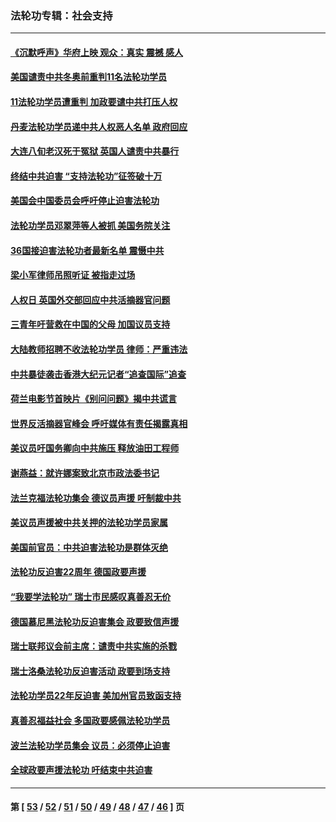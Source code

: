 ### 法轮功专辑：社会支持
---
#### [《沉默呼声》华府上映 观众：真实 震撼 感人](../../pages/nf4386/n13524739.md?01280430) 
#### [美国谴责中共冬奥前重判11名法轮功学员](../../pages/nf4386/n13521806.md?01280430) 
#### [11法轮功学员遭重判 加政要谴中共打压人权](../../pages/nf4386/n13521294.md?01280430) 
#### [丹麦法轮功学员递中共人权恶人名单 政府回应](../../pages/nf4386/n13497482.md?01280430) 
#### [大连八旬老汉死于冤狱 英国人谴责中共暴行](../../pages/nf4386/n13480118.md?01280430) 
#### [终结中共迫害 “支持法轮功”征签破十万](../../pages/nf4386/n13471084.md?01280430) 
#### [美国会中国委员会呼吁停止迫害法轮功](../../pages/nf4386/n13465411.md?01280430) 
#### [法轮功学员邓翠萍等人被抓 美国务院关注](../../pages/nf4386/n13451524.md?01280430) 
#### [36国接迫害法轮功者最新名单 震慑中共](../../pages/nf4386/n13445909.md?01280430) 
#### [梁小军律师吊照听证 被指走过场](../../pages/nf4386/n13437662.md?01280430) 
#### [人权日 英国外交部回应中共活摘器官问题](../../pages/nf4386/n13430243.md?01280430) 
#### [三青年吁营救在中国的父母 加国议员支持](../../pages/nf4386/n13429744.md?01280430) 
#### [大陆教师招聘不收法轮功学员 律师：严重违法](../../pages/nf4386/n13365839.md?01280430) 
#### [中共暴徒袭击香港大纪元记者“追查国际”追查](../../pages/nf4386/n13343404.md?01280430) 
#### [荷兰电影节首映片《别问问题》揭中共谎言](../../pages/nf4386/n13321179.md?01280430) 
#### [世界反活摘器官峰会 呼吁媒体有责任揭露真相](../../pages/nf4386/n13264475.md?01280430) 
#### [美议员吁国务卿向中共施压 释放油田工程师](../../pages/nf4386/n13233845.md?01280430) 
#### [谢燕益：就许娜案致北京市政法委书记](../../pages/nf4386/n13182701.md?01280430) 
#### [法兰克福法轮功集会 德议员声援 吁制裁中共](../../pages/nf4386/n13175975.md?01280430) 
#### [美议员声援被中共关押的法轮功学员家属](../../pages/nf4386/n13158310.md?01280430) 
#### [美国前官员：中共迫害法轮功是群体灭绝](../../pages/nf4386/n13157750.md?01280430) 
#### [法轮功反迫害22周年 德国政要声援](../../pages/nf4386/n13143632.md?01280430) 
#### [“我要学法轮功” 瑞士市民感叹真善忍无价](../../pages/nf4386/n13129633.md?01280430) 
#### [德国慕尼黑法轮功反迫害集会 政要致信声援](../../pages/nf4386/n13129148.md?01280430) 
#### [瑞士联邦议会前主席：谴责中共实施的杀戮](../../pages/nf4386/n13127336.md?01280430) 
#### [瑞士洛桑法轮功反迫害活动 政要到场支持](../../pages/nf4386/n13119398.md?01280430) 
#### [法轮功学员22年反迫害 美加州官员致函支持](../../pages/nf4386/n13118879.md?01280430) 
#### [真善忍福益社会 多国政要感佩法轮功学员](../../pages/nf4386/n13116951.md?01280430) 
#### [波兰法轮功学员集会 议员：必须停止迫害](../../pages/nf4386/n13116685.md?01280430) 
#### [全球政要声援法轮功 吁结束中共迫害](../../pages/nf4386/n13114441.md?01280430) 

---
#### 第 [ [53](./53.md?01280430) / [52](./52.md?01280430) / [51](./51.md?01280430) / [50](./50.md?01280430) / [49](./49.md?01280430) / [48](./48.md?01280430) / [47](./47.md?01280430) / [46](./46.md?01280430) ] 页
